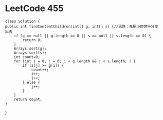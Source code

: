 # LeetCode 455
    class Solution {
    public int findContentChildren(int[] g, int[] s) {//思路：先把小的饼干分发出去
        if (g == null || g.length == 0 || s == null || s.length == 0) {
            return 0;
        }
        Arrays.sort(g);
        Arrays.sort(s);
        int count=0;
        for (int i = 0, j = 0; i < g.length && j < s.length; ) {
            if (s[j] >= g[i]) {
                count++;
                i++;
                j++;
            } else {
                j++;
            }
        }
        return count;
    }
}
